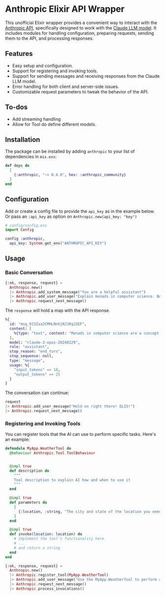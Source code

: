 # Anthropic Elixir API Wrapper
This unofficial Elixir wrapper provides a convenient way to interact with the [Anthropic API](https://docs.anthropic.com/claude/reference/getting-started-with-the-api), specifically designed to work with the [Claude LLM model](https://docs.anthropic.com/claude/docs/intro-to-claude). It includes modules for handling configuration, preparing requests, sending them to the API, and processing responses.

## Features
- Easy setup and configuration.
- Support for registering and invoking tools.
- Support for sending messages and receiving responses from the Claude LLM model.
- Error handling for both client and server-side issues.
- Customizable request parameters to tweak the behavior of the API.

## To-dos
- Add streaming handling
- Allow for Tool do define different models.

## Installation
The package can be installed by adding `anthropic` to your list of dependencies in `mix.exs`:

```elixir
def deps do
  [
    {:anthropic, "~> 0.4.0", hex: :anthropic_community}
  ]
end
```

## Configuration
Add or create a config file to provide the `api_key` as in the example below. Or pass an `:api_key` as option on `Anthropic.new(api_key: "key")`

```elixir
# config/config.exs
import Config

config :anthropic,
  api_key: System.get_env("ANTHROPIC_API_KEY")
```

## Usage
### Basic Conversation
```elixir
{:ok, response, request} =
  Anthropic.new()
  |> Anthropic.add_system_message("You are a helpful assistant")
  |> Anthropic.add_user_message("Explain monads in computer science. Be concise.")
  |> Anthropic.request_next_message()
```

The `response` will hold a map with the API response.

```elixir
%{
  id: "msg_013Zva2CMHLNnXjNJJKqJ2EF",
  content: [
    %{type: "text", content: "Monads in computer science are a concept borrowed from category theory in mathematics, applied to abstract and manage complexity in functional programming. They provide a framework for chaining operations together step by step, where each step is processed in a context that can handle aspects like computations with side effects (e.g., state changes, I/O operations), errors, or asynchronous operations, without losing the purity of functional programming."}
  ],
  model: "claude-3-opus-20240229",
  role: "assistant",
  stop_reason: "end_turn",
  stop_sequence: null,
  type: "message",
  usage: %{
    "input_tokens" => 10,
    "output_tokens" => 25
  }
}
```

The conversation can continue:

```elixir
request
|> Anthropic.add_user_message("Hold on right there! ELI5!")
|> Anthropic.request_next_message()
```

### Registering and Invoking Tools
You can register tools that the AI can use to perform specific tasks. Here's an example:

```elixir
defmodule MyApp.WeatherTool do
  @behaviour Anthropic.Tool.ToolBehaviour


  @impl true
  def description do
    """
    Tool description to explain AI how and when to use it
    """
  end

  @impl true
  def parameters do
    [
      {:location, :string, "The city and state of the location you need the weather"}
    ]
  end

  @impl true
  def invoke(location: location) do
    # Implement the tool's functionality here
    # ...
    # and return a string
  end
end

{:ok, response, request} =
  Anthropic.new()
  |> Anthropic.register_tool(MyApp.WeatherTool)
  |> Anthropic.add_user_message("Use the MyApp.WeatherTool to perform a task.")
  |> Anthropic.request_next_message()
  |> Anthropic.process_invocations()
```
